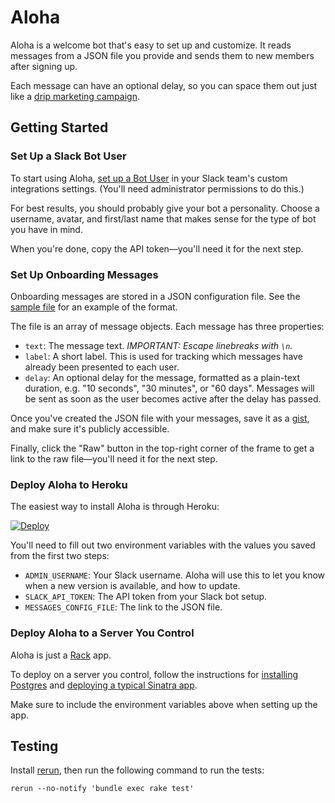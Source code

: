 # Aloha

Aloha is a welcome bot that's easy to set up and customize. It reads messages from a JSON file you provide and sends them to new members after signing up.

Each message can have an optional delay, so you can space them out just like a [drip marketing campaign](https://en.wikipedia.org/wiki/Drip_marketing).

## Getting Started

### Set Up a Slack Bot User

To start using Aloha, [set up a Bot User](https://my.slack.com/services/new/bot) in your Slack team's custom integrations settings. (You'll need administrator permissions to do this.)

For best results, you should probably give your bot a personality. Choose a username, avatar, and first/last name that makes sense for the type of bot you have in mind. 

When you're done, copy the API token—you'll need it for the next step.

### Set Up Onboarding Messages

Onboarding messages are stored in a JSON configuration file. See the [sample file](https://github.com/ftwnyc/aloha/blob/master/config/messages.json) for an example of the format.

The file is an array of message objects. Each message has three properties:

- `text`: The message text. *IMPORTANT: Escape linebreaks with `\n`.*
- `label`: A short label. This is used for tracking which messages have already been presented to each user.
- `delay`: An optional delay for the message, formatted as a plain-text duration, e.g. "10 seconds", "30 minutes", or "60 days". Messages will be sent as soon as the user becomes active after the delay has passed.

Once you've created the JSON file with your messages, save it as a [gist](https://gist.github.com/), and make sure it's publicly accessible. 

Finally, click the "Raw" button in the top-right corner of the frame to get a link to the raw file—you'll need it for the next step.

### Deploy Aloha to Heroku

The easiest way to install Aloha is through Heroku:

[![Deploy](https://www.herokucdn.com/deploy/button.svg)](https://heroku.com/deploy)

You'll need to fill out two environment variables with the values you saved from the first two steps:

- `ADMIN_USERNAME`: Your Slack username. Aloha will use this to let you know when a new version is available, and how to update.
- `SLACK_API_TOKEN`: The API token from your Slack bot setup.
- `MESSAGES_CONFIG_FILE`: The link to the JSON file.

### Deploy Aloha to a Server You Control

Aloha is just a [Rack](https://github.com/rack/rack) app. 

To deploy on a server you control, follow the instructions for [installing Postgres](https://wiki.postgresql.org/wiki/Detailed_installation_guides) and [deploying a typical Sinatra app](http://recipes.sinatrarb.com/p/deployment).

Make sure to include the environment variables above when setting up the app.

## Testing

Install [rerun](https://github.com/alexch/rerun), then run the following command to run the tests:

    rerun --no-notify 'bundle exec rake test'